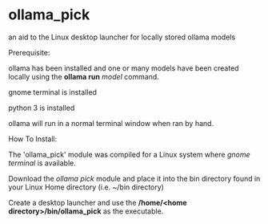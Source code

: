 # ollama_pick
an aid to the Linux desktop launcher for locally stored ollama models

Prerequisite:

ollama has been installed and one or many models have been created locally using the **ollama run** *model* command.

gnome terminal is installed

python 3 is installed

ollama will run in a normal terminal window when ran by hand.

How To Install:

The 'ollama_pick' module was compiled for a Linux system where *gnome terminal* is available.

Download the *ollama pick* module and place it into the bin directory found in your Linux Home directory (i.e. ~/bin directory)

Create a desktop launcher and use the **\/home/<home directory\>/bin/ollama_pick** as the executable.
